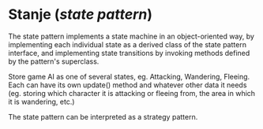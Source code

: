 # Stanje (*state pattern*)

The state pattern implements a state machine in an object-oriented way, by implementing each individual state as a derived class of the state pattern interface, and implementing state transitions by invoking methods defined by the pattern's superclass.

Store game AI as one of several states, eg. Attacking, Wandering, Fleeing. Each can have its own update() method and whatever other data it needs (eg. storing which character it is attacking or fleeing from, the area in which it is wandering, etc.)

The state pattern can be interpreted as a strategy pattern.
